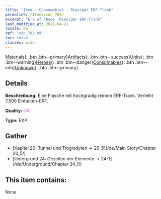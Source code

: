 ```yaml
---
title: "Item - Consumables - Riesiger ERF-Trank"
permalink: /Items/con_703/
excerpt: "Era of Chaos  Riesiger ERF-Trank"
last_modified_at: 2021-04-21
locale: de
ref: "con_703.md"
toc: false
classes: wide
---
```

 [Materials](/de/Items/){: .btn .btn--primary}[Artifacts](/de/Items/Artifacts/){: .btn .btn--success}[Units](/de/Items/Units/){: .btn .btn--warning}[Heroes](/de/Items/Heroes/){: .btn .btn--danger}[Consumables](/de/Items/Consumables/){: .btn .btn--info}[Unknown](/de/Items/Unknown/){: .btn .btn--primary}

## Details
 **Beschreibung:** Eine Flasche mit hochgradig reinem ERF-Trank. Verleiht 7.500 Einheiten-ERF.

 **Quality:** <span style="color: #DA70D6">OK</span>

 **Type:** EXP

## Gather

*    [Kapitel 20: Tunnel und Troglodyten -> 20-5](/de/Main Story/Chapter 20_5/) 
*    [Untergrund 24: Gezeiten der Elemente -> 24-1](/de/Underground/Chapter 24_1/) 

## This item contains:

  None

